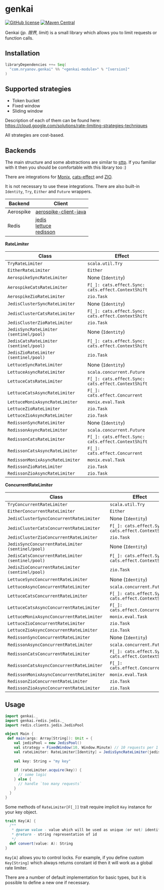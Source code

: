 # genkai
[![GitHub license](https://img.shields.io/github/license/nryanov/genkai)](https://github.com/nryanov/genkai/blob/master/LICENSE.txt)
[![Maven Central](https://maven-badges.herokuapp.com/maven-central/com.nryanov.genkai/genkai-core_2.13/badge.svg)](https://maven-badges.herokuapp.com/maven-central/com.nryanov.genkai/genkai-core_2.13)

Genkai (*jp. 限界, limit*) is a small library which allows you to limit requests or function calls.

## Installation
```scala
libraryDependencies ++= Seq(
  "com.nryanov.genkai" %% "<genkai-module>" % "[version]"
)
```

## Supported strategies
- Token bucket
- Fixed window
- Sliding window

Description of each of them can be found here: https://cloud.google.com/solutions/rate-limiting-strategies-techniques

All strategies are cost-based.

## Backends
The main structure and some abstractions are similar to [sttp](https://github.com/softwaremill/sttp). If you familiar with it then you should be comfortable with this library too :) 

There are integrations for [Monix](https://monix.io), [cats-effect](https://github.com/typelevel/cats-effect) and [ZIO](https://github.com/zio/zio).

It is not necessary to use these integrations. There are also built-in `Identity`, `Try`, `Either` and `Future` wrappers.

Backend | Client | 
------------ | ------------- 
Aerospike | [aerospike-client-java](https://github.com/aerospike/aerospike-client-java) 
Redis | [jedis](https://github.com/redis/jedis) <br> [lettuce](https://github.com/lettuce-io/lettuce-core) <br> [redisson](https://github.com/redisson/redisson)

**RateLimiter**

Class | Effect | 
------------ | ------------- 
`TryRateLimiter` | `scala.util.Try`
`EitherRateLimiter` | `Either` 
`AerospikeSyncRateLimiter` | None (`Identity`) 
`AerospikeCatsRateLimiter` | `F[_]: cats.effect.Sync: cats.effect.ContextShift` 
`AerospikeZioRateLimiter` | `zio.Task`
`JedisClusterSyncRateLimiter` | None (`Identity`)  
`JedisClusterCatsRateLimiter` | `F[_]: cats.effect.Sync: cats.effect.ContextShift` 
`JedisClusterZioRateLimiter` | `zio.Task` 
`JedisSyncRateLimiter (sentinel/pool)` | None (`Identity`)  
`JedisCatsRateLimiter (sentinel/pool)` | `F[_]: cats.effect.Sync: cats.effect.ContextShift` 
`JedisZioRateLimiter (sentinel/pool)` | `zio.Task` 
`LettuceSyncRateLimiter` | None (`Identity`)  
`LettuceAsyncRateLimiter` | `scala.concurrent.Future` 
`LettuceCatsRateLimiter` | `F[_]: cats.effect.Sync: cats.effect.ContextShift` 
`LettuceCatsAsyncRateLimiter` | `F[_]: cats.effect.Concurrent` 
`LettuceMonixAsyncRateLimiter` | `monix.eval.Task` 
`LettuceZioRateLimiter` | `zio.Task` 
`LettuceZioAsyncRateLimiter` | `zio.Task` 
`RedissonSyncRateLimiter` | None (`Identity`)  
`RedissonAsyncRateLimiter` | `scala.concurrent.Future` 
`RedissonCatsRateLimiter` | `F[_]: cats.effect.Sync: cats.effect.ContextShift` 
`RedissonCatsAsyncRateLimiter` | `F[_]: cats.effect.Concurrent` 
`RedissonMonixAsyncRateLimiter` | `monix.eval.Task` 
`RedissonZioRateLimiter` | `zio.Task` 
`RedissonZioAsyncRateLimiter` | `zio.Task`   

**ConcurrentRateLimiter**

Class | Effect | 
------------ | ------------- 
`TryConcurrentRateLimiter` | `scala.util.Try`
`EitherConcurrentRateLimiter` | `Either`
`JedisClusterSyncConcurrentRateLimiter` | None (`Identity`)  
`JedisClusterCatsConcurrentRateLimiter` | `F[_]: cats.effect.Sync: cats.effect.ContextShift` 
`JedisClusterZioConcurrentRateLimiter` | `zio.Task` 
`JedisSyncConcurrentRateLimiter (sentinel/pool)` | None (`Identity`)  
`JedisCatsConcurrentRateLimiter (sentinel/pool)` | `F[_]: cats.effect.Sync: cats.effect.ContextShift` 
`JedisZioConcurrentRateLimiter (sentinel/pool)` | `zio.Task` 
`LettuceSyncConcurrentRateLimiter` | None (`Identity`)  
`LettuceAsyncConcurrentRateLimiter` | `scala.concurrent.Future` 
`LettuceCatsConcurrentRateLimiter` | `F[_]: cats.effect.Sync: cats.effect.ContextShift` 
`LettuceCatsAsyncConcurrentRateLimiter` | `F[_]: cats.effect.Concurrent` 
`LettuceMonixAsyncConcurrentRateLimiter` | `monix.eval.Task` 
`LettuceZioConcurrentRateLimiter` | `zio.Task` 
`LettuceZioAsyncConcurrentRateLimiter` | `zio.Task` 
`RedissonSyncConcurrentRateLimiter` | None (`Identity`)  
`RedissonAsyncConcurrentRateLimiter` | `scala.concurrent.Future` 
`RedissonCatsConcurrentRateLimiter` | `F[_]: cats.effect.Sync: cats.effect.ContextShift` 
`RedissonCatsAsyncConcurrentRateLimiter` | `F[_]: cats.effect.Concurrent` 
`RedissonMonixAsyncConcurrentRateLimiter` | `monix.eval.Task` 
`RedissonZioConcurrentRateLimiter` | `zio.Task` 
`RedissonZioAsyncConcurrentRateLimiter` | `zio.Task`   

## Usage
```scala
import genkai._
import genkai.redis.jedis._
import redis.clients.jedis.JedisPool

object Main {
 def main(args: Array[String]): Unit = {
    val jedisPool = new JedisPool()
    val strategy = FixedWindow(10, Window.Minute) // 10 requests per 1 minute
    val rateLimiter: RateLimiter[Identity] = JedisSyncRateLimiter(jedisPool, strategy)
    
    val key: String = "my key"
    
    if (rateLimiter.acquire(key)) {
      // some logic
    } else {
      // handle `too many requests` 
    }
  }
}
```


Some methods of `RateLimiter[F[_]]` trait require implicit `Key` instance for your key object.
```scala
trait Key[A] {
  /**
   * @param value - value which will be used as unique (or not) identifier
   * @return - string representation of id
   */
  def convert(value: A): String
}
```

`Key[A]` allows you to control locks. For example, if you define custom `Key[String]` which always returns constant id
then it will work as a global rate limiter.   

There are a number of default implementation for basic types, but it is possible to define a new one if necessary.

